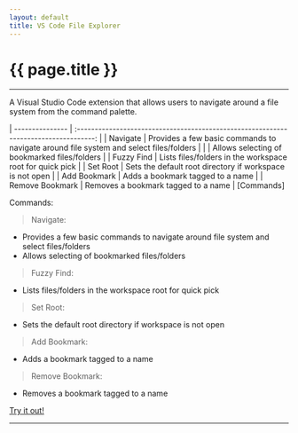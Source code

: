 ```yaml
---
layout: default
title: VS Code File Explorer
---
```

# {{ page.title }}

---

A Visual Studio Code extension that allows users to navigate around a file system from the command palette.

| --------------- | :-----------------------------------------------------------------------------------: |
| Navigate        | Provides a few basic commands to navigate around file system and select files/folders |
|                 | Allows selecting of bookmarked files/folders                                          |
| Fuzzy Find      | Lists files/folders in the workspace root for quick pick                              |
| Set Root        | Sets the default root directory if workspace is not open                              |
| Add Bookmark    | Adds a bookmark tagged to a name                                                      |
| Remove Bookmark | Removes a bookmark tagged to a name                                                   | 
[Commands]

Commands:

> Navigate: 
+ Provides a few basic commands to navigate around file system and select files/folders
+ Allows selecting of bookmarked files/folders

> Fuzzy Find:
+ Lists files/folders in the workspace root for quick pick

> Set Root:
+ Sets the default root directory if workspace is not open

> Add Bookmark:
+ Adds a bookmark tagged to a name

> Remove Bookmark: 
+ Removes a bookmark tagged to a name


[Try it out!](https://marketplace.visualstudio.com/items?itemName=Julwrites.codeexplorer)

---